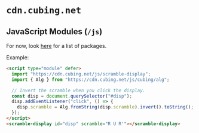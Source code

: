 # `cdn.cubing.net`

## JavaScript Modules (`/js`)

For now, look [here](./src/) for a list of packages.

Example:

```html
<script type="module" defer>
  import "https://cdn.cubing.net/js/scramble-display";
  import { Alg } from "https://cdn.cubing.net/js/cubing/alg";

  // Invert the scramble when you click the display.
  const disp = document.querySelector("#disp");
  disp.addEventListener("click", () => {
    disp.scramble = Alg.fromString(disp.scramble).invert().toString();
  });
</script>
<scramble-display id="disp" scramble="R U R'"></scramble-display>
```
